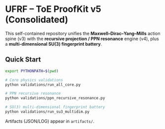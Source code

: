 
# UFRF – ToE ProofKit v5 (Consolidated)

This self-contained repository unifies the **Maxwell–Dirac–Yang–Mills** action spine (v3) with the
**recursive projection / PPN resonance** engine (v4), plus a **multi-dimensional SU(3) fingerprint battery**.

## Quick Start

```bash
export PYTHONPATH=$(pwd)

# Core physics validations
python validations/run_all_core.py

# PPN recursive resonance
python validations/ppn_recursive_resonance.py

# SU(3) multi-dimensional fingerprint battery
python validations/run_su3_multidim.py
```

Artifacts (JSON/LOG) appear in `artifacts/`.
